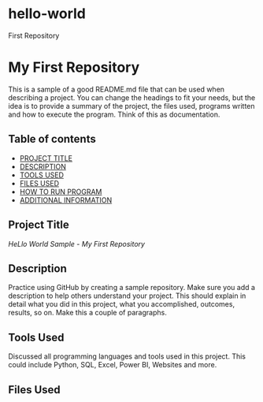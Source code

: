 # hello-world
First Repository  

# My First Repository  
This is a sample of a good README.md file that can be used when describing a project. You can change the headings to fit your needs, but the idea is to provide a summary of the project, the files used, programs written and how to execute the program. Think of this as documentation.  

## Table of contents  

- [PROJECT TITLE](#Project-Title)  
- [DESCRIPTION](#Description)  
- [TOOLS USED](#Tools-used)  
- [FILES USED](#files-used)  
- [HOW TO RUN PROGRAM](#How-to-run-program)  
- [ADDITIONAL INFORMATION](#additional-information)

## Project Title  

*HeLlo World Sample - My First Repository*  

## Description  

Practice using GitHub by creating a sample repository. Make sure you add a description to help others understand your project. This should explain in detail what you did in this project, what you accomplished, outcomes, results, so on. Make this a couple of paragraphs.  

## Tools Used  

Discussed all programming languages and tools used in this project. This could include Python, SQL, Excel, Power BI, Websites and more.  

## Files Used

